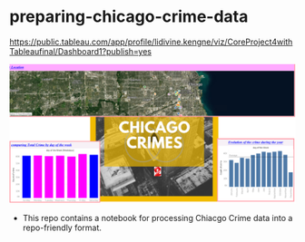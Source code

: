# preparing-chicago-crime-data

https://public.tableau.com/app/profile/lidivine.kengne/viz/CoreProject4withTableaufinal/Dashboard1?publish=yes




![image](https://github.com/Lidivinekeng/project4/blob/main/Dashboard%201.png)



 
- This repo contains a notebook for processing Chiacgo Crime data into a repo-friendly format. 
